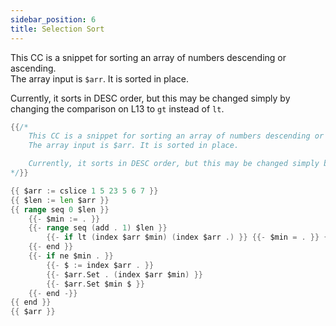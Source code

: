```yaml
---
sidebar_position: 6
title: Selection Sort
---
```


This CC is a snippet for sorting an array of numbers descending or ascending.  
The array input is `$arr`. It is sorted in place.

Currently, it sorts in DESC order, but this may be changed simply by changing the comparison on L13 to `gt` instead of `lt`.

```go
{{/*
	This CC is a snippet for sorting an array of numbers descending or ascending.
	The array input is $arr. It is sorted in place.

	Currently, it sorts in DESC order, but this may be changed simply by changing the comparison on L13 to `gt` instead of `lt`.
*/}}

{{ $arr := cslice 1 5 23 5 6 7 }}
{{ $len := len $arr }}
{{ range seq 0 $len }}
	{{- $min := . }}
	{{- range seq (add . 1) $len }}
		{{- if lt (index $arr $min) (index $arr .) }} {{- $min = . }} {{- end -}}
	{{- end }}
	{{- if ne $min . }}
		{{- $ := index $arr . }}
		{{- $arr.Set . (index $arr $min) }}
		{{- $arr.Set $min $ }}
	{{- end -}}
{{ end }}
{{ $arr }}
```
